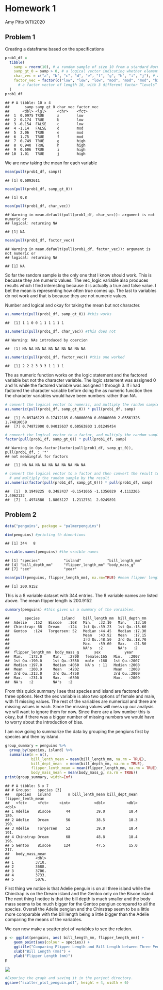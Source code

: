 Homework 1
================
Amy Pitts
9/11/2020

## Problem 1

Creating a dataframe based on the specifications

``` r
prob1_df = 
  tibble(
    samp = rnorm(10), # a random sample of size 10 from a standard Normal distribution
    samp_gt_0 = samp > 0, # a logical vector indicating whether elements of the sample are greater than 0
    char_vec = c("a", "b", "c", "d", "e", "f", "g", "h", "i", "j"), # a character vector of length 10
    factor_vec = factor(c("low", "low", "low", "mod", "mod", "mod", "high", "high", "high", "high")) 
      # a factor vector of length 10, with 3 different factor “levels”
  )
prob1_df
```

    ## # A tibble: 10 x 4
    ##       samp samp_gt_0 char_vec factor_vec
    ##      <dbl> <lgl>     <chr>    <fct>     
    ##  1  0.0975 TRUE      a        low       
    ##  2  0.174  TRUE      b        low       
    ##  3 -0.154  FALSE     c        low       
    ##  4 -1.14   FALSE     d        mod       
    ##  5  2.06   TRUE      e        mod       
    ##  6  1.75   TRUE      f        mod       
    ##  7  0.749  TRUE      g        high      
    ##  8  0.940  TRUE      h        high      
    ##  9  0.606  TRUE      i        high      
    ## 10  1.01   TRUE      j        high

We are now taking the mean for each variable

``` r
mean(pull(prob1_df, samp))
```

    ## [1] 0.6092611

``` r
mean(pull(prob1_df, samp_gt_0))
```

    ## [1] 0.8

``` r
mean(pull(prob1_df, char_vec))
```

    ## Warning in mean.default(pull(prob1_df, char_vec)): argument is not numeric or
    ## logical: returning NA

    ## [1] NA

``` r
mean(pull(prob1_df, factor_vec))
```

    ## Warning in mean.default(pull(prob1_df, factor_vec)): argument is not numeric or
    ## logical: returning NA

    ## [1] NA

So far the random sample is the only one that I know should work. This
is becuase they are numeric values. The vec\_logic variable also
produces results which I find interesting because it is actually a true
and false value. I bet the mean is representing how often true comes up.
The last to variables do not work and that is because they are not
numeric values.

Number and logical and okay for taking the mean but not character.

``` r
as.numeric(pull(prob1_df, samp_gt_0)) #this works
```

    ##  [1] 1 1 0 0 1 1 1 1 1 1

``` r
as.numeric(pull(prob1_df, char_vec)) #this does not
```

    ## Warning: NAs introduced by coercion

    ##  [1] NA NA NA NA NA NA NA NA NA NA

``` r
as.numeric(pull(prob1_df, factor_vec)) #this one worked
```

    ##  [1] 2 2 2 3 3 3 1 1 1 1

The as numeric function works on the logic statement and the factored
variable but not the character variable. The logic statement was
assigned 0 and 1s while the factored variable was assigned 1 through 3.
If i had factored the character variable before doing the as numeric
function then the character variables would have been numbers rather
than NA.

``` r
# convert the logical vector to numeric, and multiply the random sample by the result
as.numeric(pull(prob1_df, samp_gt_0)) * pull(prob1_df, samp)
```

    ##  [1] 0.09746123 0.17412185 0.00000000 0.00000000 2.05561326 1.74810658
    ##  [7] 0.74872900 0.94015637 0.60563803 1.01249454

``` r
# convert the logical vector to a factor, and multiply the random sample by the result
factor(pull(prob1_df, samp_gt_0)) * pull(prob1_df, samp)
```

    ## Warning in Ops.factor(factor(pull(prob1_df, samp_gt_0)), pull(prob1_df, : '*'
    ## not meaningful for factors

    ##  [1] NA NA NA NA NA NA NA NA NA NA

``` r
# convert the logical vector to a factor and then convert the result to numeric, 
  # and multiply the random sample by the result
as.numeric(factor(pull(prob1_df, samp_gt_0))) * pull(prob1_df, samp)
```

    ##  [1]  0.1949225  0.3482437 -0.1541065 -1.1356029  4.1112265  3.4962132
    ##  [7]  1.4974580  1.8803127  1.2112761  2.0249891

## Problem 2

``` r
data("penguins", package = "palmerpenguins")
```

``` r
dim(penguins) #printing th dimentions
```

    ## [1] 344   8

``` r
variable.names(penguins) #the vraible names
```

    ## [1] "species"           "island"            "bill_length_mm"   
    ## [4] "bill_depth_mm"     "flipper_length_mm" "body_mass_g"      
    ## [7] "sex"               "year"

``` r
mean(pull(penguins, flipper_length_mm), na.rm=TRUE) #mean flipper length
```

    ## [1] 200.9152

This is a 8 variable dataset with 344 entries. The 8 variable names are
listed above. The mean flipper length is 200.9152

``` r
summary(penguins) #this gives us a summary of the varaibles. 
```

    ##       species          island    bill_length_mm  bill_depth_mm  
    ##  Adelie   :152   Biscoe   :168   Min.   :32.10   Min.   :13.10  
    ##  Chinstrap: 68   Dream    :124   1st Qu.:39.23   1st Qu.:15.60  
    ##  Gentoo   :124   Torgersen: 52   Median :44.45   Median :17.30  
    ##                                  Mean   :43.92   Mean   :17.15  
    ##                                  3rd Qu.:48.50   3rd Qu.:18.70  
    ##                                  Max.   :59.60   Max.   :21.50  
    ##                                  NA's   :2       NA's   :2      
    ##  flipper_length_mm  body_mass_g       sex           year     
    ##  Min.   :172.0     Min.   :2700   female:165   Min.   :2007  
    ##  1st Qu.:190.0     1st Qu.:3550   male  :168   1st Qu.:2007  
    ##  Median :197.0     Median :4050   NA's  : 11   Median :2008  
    ##  Mean   :200.9     Mean   :4202                Mean   :2008  
    ##  3rd Qu.:213.0     3rd Qu.:4750                3rd Qu.:2009  
    ##  Max.   :231.0     Max.   :6300                Max.   :2009  
    ##  NA's   :2         NA's   :2

From this quick summary I see that species and island are factored with
three options. Next the sex variable is also two options of female and
male, with 11 missing values. The rest of the variables are numerical
and there are missing values in each. Since the missing values will mess
up our analysis we will want to ignore them for now. Since there are a
low number this is okay, but if there was a bigger number of missing
numbers we would have to worry about the introduction of bias.

I am now going to summarize the data by grouping the pengiuns first by
species and then by island.

``` r
group_summary = penguins %>% 
  group_by(species, island) %>%
  summarise(n = n(),
            bill_lenth_mean = mean(bill_length_mm, na.rm = TRUE),
            bill_dept_mean  = mean(bill_depth_mm, na.rm = TRUE), 
            flipper_lenth_mean = mean(flipper_length_mm, na.rm = TRUE),
            body_mass_mean = mean(body_mass_g, na.rm = TRUE)) 
print(group_summary, width=Inf)
```

    ## # A tibble: 5 x 7
    ## # Groups:   species [3]
    ##   species   island        n bill_lenth_mean bill_dept_mean flipper_lenth_mean
    ##   <fct>     <fct>     <int>           <dbl>          <dbl>              <dbl>
    ## 1 Adelie    Biscoe       44            39.0           18.4               189.
    ## 2 Adelie    Dream        56            38.5           18.3               190.
    ## 3 Adelie    Torgersen    52            39.0           18.4               191.
    ## 4 Chinstrap Dream        68            48.8           18.4               196.
    ## 5 Gentoo    Biscoe      124            47.5           15.0               217.
    ##   body_mass_mean
    ##            <dbl>
    ## 1          3710.
    ## 2          3688.
    ## 3          3706.
    ## 4          3733.
    ## 5          5076.

First thing we notice is that Adelie penguin is on all three island
while the Chinstrap is on the Dream island and the Gentoo only on the
Biscoe island. The next thing I notice is that the bill depth is much
smaller and the body mass seems to be much bigger for the Gentoo pengiun
compared to all the species. Overall the Adelie pengiun and the
Chinstrap seem to be a little more comparable with the bill length being
a little bigger than the Adelie comparing the means of the variables.

We can now make a scatter plot of variables to see the relation.

``` r
p <- ggplot(penguins, aes( bill_length_mm, flipper_length_mm)) + 
    geom_point(aes(colour = species)) + 
    ggtitle("Comparing Flipper Length and Bill Length between Three Penguin Species") +
    xlab("Bill Length (mm)") +
    ylab("Flipper Length (mm)")
p
```

![](p8105_hw1_ajp2257_files/figure-gfm/plotting-1.png)<!-- -->

``` r
#Exporing the graph and saving it in the porject directory. 
ggsave("scatter_plot_penguin.pdf", height = 4, width = 6) 
```
